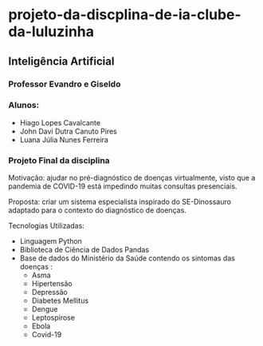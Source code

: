 # projeto-da-discplina-de-ia-clube-da-luluzinha
## Inteligência Artificial
### Professor Evandro e Giseldo
### Alunos: 
* Hiago Lopes Cavalcante
* John Davi Dutra Canuto Pires
* Luana Júlia Nunes Ferreira

### Projeto Final da disciplina
Motivação: ajudar no pré-diagnóstico de doenças virtualmente, visto que a pandemia de COVID-19 está impedindo muitas consultas presenciais.

Proposta: criar um sistema especialista inspirado do SE-Dinossauro adaptado para o contexto do diagnóstico de doenças.

Tecnologias Utilizadas: 
* Linguagem Python
* Biblioteca de Ciência de Dados Pandas
* Base de dados do Ministério da Saúde contendo os sintomas das doenças : 
  * Asma
  * Hipertensão
  * Depressão
  * Diabetes Mellitus
  * Dengue
  * Leptospirose
  * Ebola
  * Covid-19
 